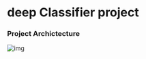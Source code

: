 # deep Classifier project

### Project Archictecture
![img](https://raw.githubusercontent.com/mobodot/FSDS_NOV_deepCNNClassifier/main/docs/images/Data%20Ingestion%402x%20(1).png)
